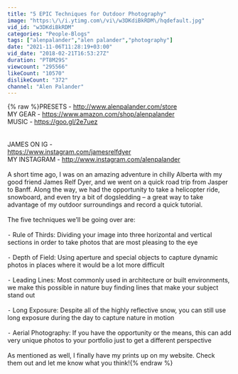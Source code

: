 ```yaml
---
title: "5 EPIC Techniques for Outdoor Photography"
image: "https:\/\/i.ytimg.com\/vi\/w3DKdiBkRDM\/hqdefault.jpg"
vid_id: "w3DKdiBkRDM"
categories: "People-Blogs"
tags: ["alenpalander","alen palander","photography"]
date: "2021-11-06T11:28:19+03:00"
vid_date: "2018-02-21T16:53:27Z"
duration: "PT8M29S"
viewcount: "295566"
likeCount: "10570"
dislikeCount: "372"
channel: "Alen Palander"
---
```

{% raw %}PRESETS - <a rel="nofollow" target="blank" href="http://www.alenpalander.com/store">http://www.alenpalander.com/store</a><br />MY GEAR - <a rel="nofollow" target="blank" href="https://www.amazon.com/shop/alenpalander">https://www.amazon.com/shop/alenpalander</a><br />MUSIC - <a rel="nofollow" target="blank" href="https://goo.gl/2e7uez">https://goo.gl/2e7uez</a><br /><br /><br />JAMES ON IG -<br /> <a rel="nofollow" target="blank" href="https://www.instagram.com/jamesrelfdyer">https://www.instagram.com/jamesrelfdyer</a><br />MY INSTAGRAM - <a rel="nofollow" target="blank" href="http://www.instagram.com/alenpalander">http://www.instagram.com/alenpalander</a><br /><br />A short time ago, I was on an amazing adventure in chilly Alberta with my good friend James Relf Dyer, and we went on a quick road trip from Jasper to Banff. Along the way, we had the opportunity to take a helicopter ride, snowboard, and even try a bit of dogsledding – a great way to take advantage of my outdoor surroundings and record a quick tutorial. <br /><br />The five techniques we’ll be going over are:<br /><br />⁃ Rule of Thirds: Dividing your image into three horizontal and vertical sections in order to take photos that are most pleasing to the eye<br /><br />⁃ Depth of Field: Using aperture and special objects to capture dynamic photos in places where it would be a lot more difficult<br /><br />⁃ Leading Lines: Most commonly used in architecture or built environments, we make this possible in nature buy finding lines that make your subject stand out<br /><br />⁃ Long Exposure: Despite all of the highly reflective snow, you can still use long exposure during the day to capture nature in motion<br /><br />⁃ Aerial Photography: If you have the opportunity or the means, this can add very unique photos to your portfolio just to get a different perspective<br /><br />As mentioned as well, I finally have my prints up on my website. Check them out and let me know what you think!{% endraw %}
